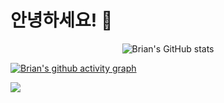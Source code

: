 # 안녕하세요! 👋


<div align="center">
  
![Brian's GitHub stats](https://github-readme-stats.vercel.app/api?username=BrianKim913&show_icons=true&theme=radical)

</div>

[![Brian's github activity graph](https://github-readme-activity-graph.vercel.app/graph?username=BrianKim913&theme=react-dark)](https://github.com/ashutosh00710/github-readme-activity-graph)

![](https://komarev.com/ghpvc/?username=BrianKim913&color=brightgreen&style=flat-square)
